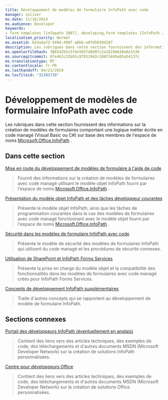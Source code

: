 ```yaml
---
title: Développement de modèles de formulaire InfoPath avec code
manager: soliver
ms.date: 11/16/2014
ms.audience: Developer
keywords:
- form templates [infopath 2007], developing,form templates [InfoPath 2007], managed code,InfoPath 2007,managed code form templates [InfoPath 2007]
localization_priority: Normal
ms.assetid: b43ada73-349d-498f-a8bb-e8fd5020d207
description: Les rubriques dans cette section fournissent des informations sur la création de modèles de formulaires comportant une logique métier écrite en code managé (Visual Basic ou C#) sur base des membres de l'espace de noms Microsoft.Office.InfoPath .
ms.openlocfilehash: 386542b5c5f4e502f48d97c2a18194638e8e1536
ms.sourcegitcommit: 8fe462c32b91c87911942c188f3445e85a54137c
ms.translationtype: MT
ms.contentlocale: fr-FR
ms.lasthandoff: 04/23/2019
ms.locfileid: "32303730"
---
```

# <a name="developing-infopath-form-templates-with-code"></a>Développement de modèles de formulaire InfoPath avec code

Les rubriques dans cette section fournissent des informations sur la création de modèles de formulaires comportant une logique métier écrite en code managé (Visual Basic ou C#) sur base des membres de l'espace de noms [Microsoft.Office.InfoPath](https://msdn.microsoft.com/library/Microsoft.Office.InfoPath.aspx) . 
  
## <a name="in-this-section"></a>Dans cette section

[Mise en route du développement de modèles de formulaire à l'aide de code](getting-started-developing-form-templates-with-code.md)
  
> Fournit des informations sur la création de modèles de formulaires avec code managé utilisant le modèle objet InfoPath fourni par l'espace de noms [Microsoft.Office.InfoPath](https://msdn.microsoft.com/library/Microsoft.Office.InfoPath.aspx) . 
    
[Présentation du modèle objet InfoPath et des tâches développeur courantes](understanding-the-infopath-object-model-and-common-developer-tasks.md)
  
> Présente le modèle objet InfoPath, ainsi que les tâches de programmation courantes dans le cas des modèles de formulaires avec code managé fonctionnant avec le modèle objet fourni par l'espace de noms [Microsoft.Office.InfoPath](https://msdn.microsoft.com/library/Microsoft.Office.InfoPath.aspx) . 
    
[Sécurité dans les modèles de formulaire InfoPath avec code](security-in-infopath-form-templates-with-code.md)
  
> Présente le modèle de sécurité des modèles de formulaires InfoPath qui utilisent du code managé et les procédures de sécurité connexes.
    
[Utilisation de SharePoint et InfoPath Forms Services](working-with-sharepoint-and-infopath-forms-services.md)
  
> Présente la prise en charge du modèle objet et la compatibilité des fonctionnalités dans les modèles de formulaires avec code managé créés pour InfoPath Forms Services. 
    
[Concepts de développement InfoPath supplémentaires](additional-infopath-development-concepts.md)
  
> Traite d'autres concepts qui se rapportent au développement de modèle de formulaire InfoPath.
    
## <a name="related-sections"></a>Sections connexes

[Portail des développeurs InfoPath (éventuellement en anglais)](https://go.microsoft.com/fwlink?LinkID=11689)
  
> Contient des liens vers des articles techniques, des exemples de code, des téléchargements et d'autres documents MSDN (Microsoft Developer Network) sur la création de solutions InfoPath personnalisées.
    
[Centre pour développeurs Office](https://go.microsoft.com/fwlink?LinkID=27128)
  
> Contient des liens vers des articles techniques, des exemples de code, des téléchargements et d'autres documents MSDN (Microsoft Developer Network) sur la création de solutions Office personnalisées.
    

